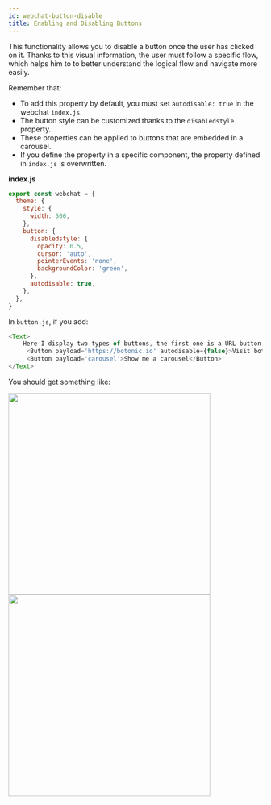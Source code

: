 ```yaml
---
id: webchat-button-disable
title: Enabling and Disabling Buttons
---
```


This functionality allows you to disable a button once the user has clicked on it. Thanks to this visual information, the user must follow a specific flow, which helps him to to better understand the logical flow and navigate more easily.

Remember that:
- To add this property by default, you must set `autodisable: true` in the webchat `index.js`.
- The button style can be customized thanks to the `disabledstyle` property.
- These properties can be applied to buttons that are embedded in a carousel. 
- If you define the property in a specific component, the property defined in `index.js` is overwritten. 

**index.js**

```javascript
export const webchat = {
  theme: {
    style: {
      width: 500,
    },
    button: {
      disabledstyle: {
        opacity: 0.5,
        cursor: 'auto',
        pointerEvents: 'none',
        backgroundColor: 'green',
      },
      autodisable: true,
    },
  },
}
```


In `button.js`, if you add:

```javascript
<Text>
    Here I display two types of buttons, the first one is a URL button and the second is a payload button:
     <Button payload='https://botonic.io' autodisable={false}>Visit botonic.io</Button>
     <Button payload='carousel'>Show me a carousel</Button>
</Text>
```

You should get something like:

<img src="https://botonic-doc-static.netlify.com/images/webchat/button-enable.png" width="400" />


<img src="https://botonic-doc-static.netlify.com/images/webchat/button-disable.png" width="400" />


